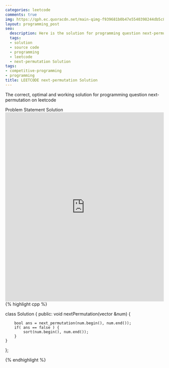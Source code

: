 ```yaml
---
categories: leetcode
comments: true
img: https://qph.ec.quoracdn.net/main-qimg-f939681b0b47e5540398244db5c8966f?convert_to_webp=true
layout: programming_post
seo:
  description: Here is the solution for programming question next-permutation on leetcode
  tags:
  - solution
  - source code
  - programming
  - leetcode
  - next-permutation Solution
tags:
- competitive-programming
- programming
title: LEETCODE next-permutation Solution
---
```

The correct, optimal and working solution for programming question next-permutation on leetcode

<div class="ui secondary pointing large menu">
  <a class="grey item" data-tab="problem-statement">
    Problem Statement
  </a>
  <a class="active item grey" data-tab="solution">
    Solution
  </a>
</div>
<div class="ui bottom attached tab" data-tab="problem-statement">
    <iframe src="https://leetcode.com/problems/next-permutation/" width="100%" height="600px" style="overflow: scroll; border: none;"></iframe>
</div>
<div class="ui bottom attached active tab" data-tab="solution">
{% highlight cpp %}

class Solution {
public:
    void nextPermutation(vector<int> &num) {
        
        bool ans = next_permutation(num.begin(), num.end());
        if( ans == false ) {
            sort(num.begin(), num.end());
        }
    }
};

{% endhighlight %}
</div>
